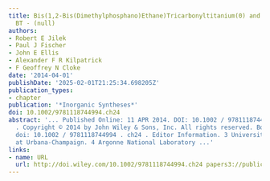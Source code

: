 ```yaml
---
title: Bis(1,2-Bis(Dimethylphosphano)Ethane)Tricarbonyltitanium(0) and Hexacarbonyltitanate(2−)
  BT - (null)
authors:
- Robert E Jilek
- Paul J Fischer
- John E Ellis
- Alexander F R Kilpatrick
- F Geoffrey N Cloke
date: '2014-04-01'
publishDate: '2025-02-01T21:25:34.698205Z'
publication_types:
- chapter
publication: '*Inorganic Syntheses*'
doi: 10.1002/9781118744994.ch24
abstract: '... Published Online: 11 APR 2014. DOI: 10.1002 / 9781118744994 . ch24
  . Copyright © 2014 by John Wiley & Sons, Inc. All rights reserved. Book Title. ...
  doi: 10.1002 / 9781118744994 . ch24 . Editor Information. 3 University of Illinois
  at Urbana-Champaign. 4 Argonne National Laboratory ...'
links:
- name: URL
  url: http://doi.wiley.com/10.1002/9781118744994.ch24 papers3://publication/doi/10.1002/9781118744994.ch24
---
```

